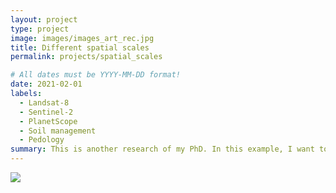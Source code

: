 ```yaml
---
layout: project
type: project
image: images/images_art_rec.jpg
title: Different spatial scales
permalink: projects/spatial_scales

# All dates must be YYYY-MM-DD format!
date: 2021-02-01
labels:
  - Landsat-8
  - Sentinel-2
  - PlanetScope
  - Soil management
  - Pedology
summary: This is another research of my PhD. In this example, I want to present and discuss how satellite images in different spatial, spectral and temporal resolutions can affect the representation of the spatial variability of soil properties
---
```


<img class="ui image" src="{{ site.baseurl }}/images/images_art_rec.jpg">

